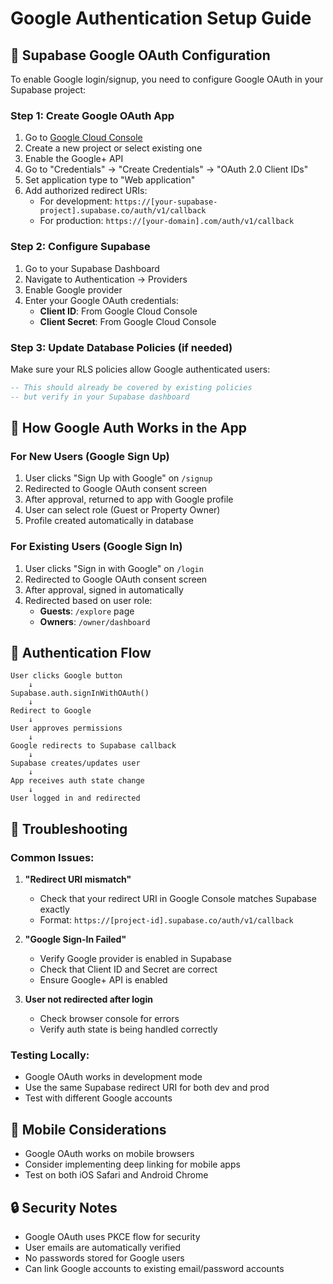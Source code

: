 # Google Authentication Setup Guide

## 🔧 Supabase Google OAuth Configuration

To enable Google login/signup, you need to configure Google OAuth in your Supabase project:

### Step 1: Create Google OAuth App

1. Go to [Google Cloud Console](https://console.cloud.google.com/)
2. Create a new project or select existing one
3. Enable the Google+ API
4. Go to "Credentials" → "Create Credentials" → "OAuth 2.0 Client IDs"
5. Set application type to "Web application"
6. Add authorized redirect URIs:
   - For development: `https://[your-supabase-project].supabase.co/auth/v1/callback`
   - For production: `https://[your-domain].com/auth/v1/callback`

### Step 2: Configure Supabase

1. Go to your Supabase Dashboard
2. Navigate to Authentication → Providers
3. Enable Google provider
4. Enter your Google OAuth credentials:
   - **Client ID**: From Google Cloud Console
   - **Client Secret**: From Google Cloud Console

### Step 3: Update Database Policies (if needed)

Make sure your RLS policies allow Google authenticated users:

```sql
-- This should already be covered by existing policies
-- but verify in your Supabase dashboard
```

## 🎯 How Google Auth Works in the App

### For New Users (Google Sign Up)
1. User clicks "Sign Up with Google" on `/signup`
2. Redirected to Google OAuth consent screen
3. After approval, returned to app with Google profile
4. User can select role (Guest or Property Owner)
5. Profile created automatically in database

### For Existing Users (Google Sign In)  
1. User clicks "Sign in with Google" on `/login`
2. Redirected to Google OAuth consent screen
3. After approval, signed in automatically
4. Redirected based on user role:
   - **Guests**: `/explore` page
   - **Owners**: `/owner/dashboard`

## 🔐 Authentication Flow

```
User clicks Google button
    ↓
Supabase.auth.signInWithOAuth()
    ↓
Redirect to Google
    ↓
User approves permissions
    ↓
Google redirects to Supabase callback
    ↓
Supabase creates/updates user
    ↓
App receives auth state change
    ↓
User logged in and redirected
```

## 🚨 Troubleshooting

### Common Issues:

1. **"Redirect URI mismatch"**
   - Check that your redirect URI in Google Console matches Supabase exactly
   - Format: `https://[project-id].supabase.co/auth/v1/callback`

2. **"Google Sign-In Failed"**
   - Verify Google provider is enabled in Supabase
   - Check that Client ID and Secret are correct
   - Ensure Google+ API is enabled

3. **User not redirected after login**
   - Check browser console for errors
   - Verify auth state is being handled correctly

### Testing Locally:
- Google OAuth works in development mode
- Use the same Supabase redirect URI for both dev and prod
- Test with different Google accounts

## 📱 Mobile Considerations

- Google OAuth works on mobile browsers
- Consider implementing deep linking for mobile apps
- Test on both iOS Safari and Android Chrome

## 🔒 Security Notes

- Google OAuth uses PKCE flow for security
- User emails are automatically verified
- No passwords stored for Google users
- Can link Google accounts to existing email/password accounts
